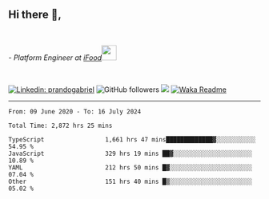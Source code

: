 <h2>Hi there  👋,</h2> </br>

<p><em>- Platform Engineer at <a href="https://www.ifood.com.br/">iFood</a><img src="https://media.giphy.com/media/WUlplcMpOCEmTGBtBW/giphy.gif" width="30"> 
</em></p></br>


[![Linkedin: prandogabriel](https://img.shields.io/badge/-prandogabriel-blue?style=flat-square&logo=Linkedin&logoColor=white&link=https://www.linkedin.com/in/prandogabriel/)](https://www.linkedin.com/in/prandogabriel)
![GitHub followers](https://img.shields.io/github/followers/prandogabriel?label=Follow&style=social)
![](https://visitor-badge.glitch.me/badge?page_id=prandogabriel.prandogabriel)
[![Waka Readme](https://github.com/prandogabriel/prandogabriel/actions/workflows/update-stats.yml.yml/badge.svg)](https://github.com/prandogabriel/prandogabriel/actions/workflows/update-stats.yml.yml)

---

<!--START_SECTION:waka-->

```golang
From: 09 June 2020 - To: 16 July 2024

Total Time: 2,872 hrs 25 mins

TypeScript                 1,661 hrs 47 mins█████████████▓░░░░░░░░░░░   54.95 %
JavaScript                 329 hrs 19 mins ██▓░░░░░░░░░░░░░░░░░░░░░░   10.89 %
YAML                       212 hrs 50 mins █▓░░░░░░░░░░░░░░░░░░░░░░░   07.04 %
Other                      151 hrs 40 mins █▒░░░░░░░░░░░░░░░░░░░░░░░   05.02 %
```

<!--END_SECTION:waka-->
